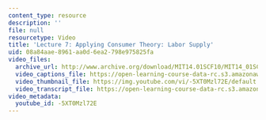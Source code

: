 ```yaml
---
content_type: resource
description: ''
file: null
resourcetype: Video
title: 'Lecture 7: Applying Consumer Theory: Labor Supply'
uid: 08a84aae-8961-aa0d-6ea2-798e975825fa
video_files:
  archive_url: http://www.archive.org/download/MIT14.01SCF10/MIT14_01SCF10_lec07_300k.mp4
  video_captions_file: https://open-learning-course-data-rc.s3.amazonaws.com/14-01sc-principles-of-microeconomics-fall-2011/ab359177caf653e99b755220c53039d8_-5XT0Mzl72E.vtt
  video_thumbnail_file: https://img.youtube.com/vi/-5XT0Mzl72E/default.jpg
  video_transcript_file: https://open-learning-course-data-rc.s3.amazonaws.com/14-01sc-principles-of-microeconomics-fall-2011/3b3bb97a86c9282b2ade1ce8eb19c529_-5XT0Mzl72E.pdf
video_metadata:
  youtube_id: -5XT0Mzl72E
---
```

